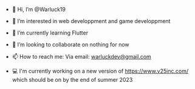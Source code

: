 - 👋 Hi, I’m @Warluck19
- 👀 I’m interested in web developpment and game developpment
- 🌱 I’m currently learning Flutter
- 💞️ I’m looking to collaborate on nothing for now
- 📫 How to reach me: Via email: warluckdev@gmail.com

- 💻 I'm currently working on a new version of https://www.v25inc.com/ which should be on by the end of summer 2023

<!---
Warluck19/Warluck19 is a ✨ special ✨ repository because its `README.md` (this file) appears on your GitHub profile.
You can click the Preview link to take a look at your changes.
--->
